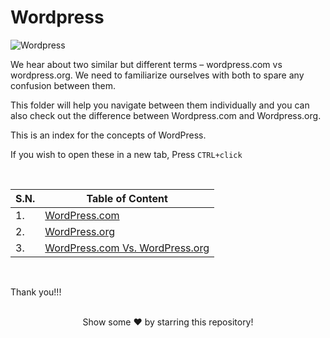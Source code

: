 # Wordpress

![Wordpress](https://github.com/pragyaasapkota/Portfolio/raw/master/Images/Wordpress.jpg)

We hear about two similar but different terms – wordpress.com vs wordpress.org. We need to familiarize ourselves with both to spare any confusion between them.

This folder will help you navigate between them individually and you can also check out the difference between Wordpress.com and Wordpress.org.

This is an index for the concepts of WordPress.

If you wish to open these in a new tab, Press `CTRL+click`

<br/>

| S.N. | Table of Content |
| ---- | ---------------- |
| 1. |  [WordPress.com](https://github.com/aygarp-modsiw/Wordpress/tree/master/Wordpress.com) |
| 2. |  [WordPress.org](https://github.com/aygarp-modsiw/Wordpress/tree/master/Wordpress.org)    |
| 3. |  [WordPress.com Vs. WordPress.org](https://github.com/aygarp-modsiw/Wordpress/tree/master/WordPress.com%20Vs.%20WordPress.org)  |

<br/>

Thank you!!!

<br>
<div align="center">
Show some ❤️ by starring this repository!
</div>
